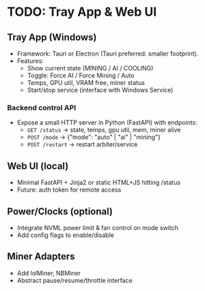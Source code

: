 # TODO: Tray App & Web UI

## Tray App (Windows)
- Framework: Tauri or Electron (Tauri preferred: smaller footprint).
- Features:
  - Show current state (MINING / AI / COOLING)
  - Toggle: Force AI / Force Mining / Auto
  - Temps, GPU util, VRAM free, miner status
  - Start/stop service (interface with Windows Service)

### Backend control API
- Expose a small HTTP server in Python (FastAPI) with endpoints:
  - `GET /status` -> state, temps, gpu util, mem, miner alive
  - `POST /mode` -> {"mode": "auto" | "ai" | "mining"}
  - `POST /restart` -> restart arbiter/service

## Web UI (local)
- Minimal FastAPI + Jinja2 or static HTML+JS hitting /status
- Future: auth token for remote access

## Power/Clocks (optional)
- Integrate NVML power limit & fan control on mode switch
- Add config flags to enable/disable

## Miner Adapters
- Add lolMiner, NBMiner
- Abstract pause/resume/throttle interface
